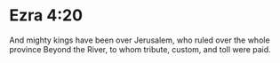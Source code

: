 # Ezra 4:20

And mighty kings have been over Jerusalem, who ruled over the whole province Beyond the River, to whom tribute, custom, and toll were paid.
